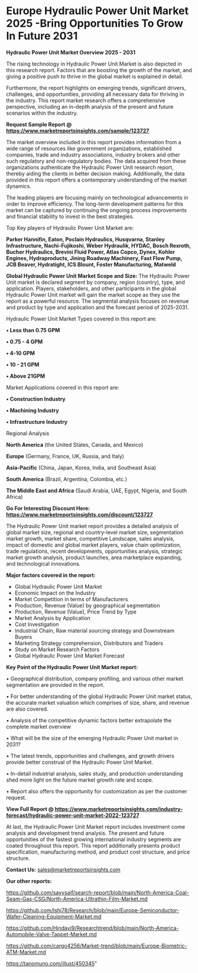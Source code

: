  # Europe Hydraulic Power Unit Market 2025 -Bring Opportunities To Grow In Future 2031

<Strong> Hydraulic Power Unit Market Overview 2025 - 2031</strong>

The rising technology in Hydraulic Power Unit Market is also depicted in this research report. Factors that are boosting the growth of the market, and giving a positive push to thrive in the global market is explained in detail.

Furthermore, the report highlights on emerging trends, significant drivers, challenges, and opportunities, providing all necessary data for thriving in the industry. This report market research offers a comprehensive perspective, including an in-depth analysis of the present and future scenarios within the industry.

<strong>Request Sample Report @ <a href=https://www.marketreportsinsights.com/sample/123727>https://www.marketreportsinsights.com/sample/123727</a></strong>

The market overview included in this report provides information from a wide range of resources like government organizations, established companies, trade and industry associations, industry brokers and other such regulatory and non-regulatory bodies. The data acquired from these organizations authenticate the Hydraulic Power Unit research report, thereby aiding the clients in better decision making. Additionally, the data provided in this report offers a contemporary understanding of the market dynamics.

The leading players are focusing mainly on technological advancements in order to improve efficiency. The long-term development patterns for this market can be captured by continuing the ongoing process improvements and financial stability to invest in the best strategies.

Top Key players of Hydraulic Power Unit Market are:

<strong>Parker Hannifin, Eaton, Poclain Hydraulics, Husqvarna, Stanley Infrastructure, Nachi-Fujikoshi, Weber Hydraulik, HYDAC, Bosch Rexroth, Bucher Hydraulics, Brevini Fluid Power, Atlas Copco, Dynex, Kohler Engines, Hydraproducts, Jining Roadway Machinery, Fast Flow Pump, JCB Beaver, Hydratight, ICS Blount, Foster Manufacturing, Matweld</strong>

<strong><b>Global Hydraulic Power Unit Market Scope and Size:</b></strong>
The Hydraulic Power Unit market is declared segment by company, region (country), type, and application. Players, stakeholders, and other participants in the global Hydraulic Power Unit market will gain the market scope as they use the report as a powerful resource. The segmental analysis focuses on revenue and product by type and application and the forecast period of 2025-2031.

Hydraulic Power Unit Market Types covered in this report are:

<strong>• Less than 0.75 GPM

• 0.75 - 4 GPM

• 4-10 GPM

• 10 - 21 GPM

• Above 21GPM</strong>

Market Applications covered in this report are:

<strong>• Construction Industry

• Machining Industry

• Infrastructure Industry</strong> 

Regional Analysis

<strong>North America</strong> (the United States, Canada, and Mexico)

<strong>Europe</strong> (Germany, France, UK, Russia, and Italy)

<strong>Asia-Pacific</strong> (China, Japan, Korea, India, and Southeast Asia)

<strong>South America</strong> (Brazil, Argentina, Colombia, etc.)

<strong>The Middle East and Africa</strong> (Saudi Arabia, UAE, Egypt, Nigeria, and South Africa)

<strong>Go For Interesting Discount Here: <a href=https://www.marketreportsinsights.com/discount/123727>https://www.marketreportsinsights.com/discount/123727</a></strong>

The Hydraulic Power Unit market report provides a detailed analysis of global market size, regional and country-level market size, segmentation market growth, market share, competitive Landscape, sales analysis, impact of domestic and global market players, value chain optimization, trade regulations, recent developments, opportunities analysis, strategic market growth analysis, product launches, area marketplace expanding, and technological innovations.

<strong><b>Major factors covered in the report:</b></strong>
<ul>
  <li>Global Hydraulic Power Unit Market </li>
  <li>Economic Impact on the Industry</li>
  <li>Market Competition in terms of Manufacturers</li>
  <li>Production, Revenue (Value) by geographical segmentation</li>
  <li>Production, Revenue (Value), Price Trend by Type</li>
  <li>Market Analysis by Application</li>
  <li>Cost Investigation</li>
  <li>Industrial Chain, Raw material sourcing strategy and Downstream Buyers</li>
  <li>Marketing Strategy comprehension, Distributors and Traders</li>
  <li>Study on Market Research Factors</li>
  <li>Global Hydraulic Power Unit Market Forecast</li>
</ul>

<strong><b>Key Point of the Hydraulic Power Unit Market report:</b></strong>

• Geographical distribution, company profiling, and various other market segmentation are provided in the report.

• For better understanding of the global Hydraulic Power Unit market status, the accurate market valuation which comprises of size, share, and revenue are also covered.

• Analysis of the competitive dynamic factors better extrapolate the complete market overview

• What will be the size of the emerging Hydraulic Power Unit market in 2031?

• The latest trends, opportunities and challenges, and growth drivers provide better construal of the Hydraulic Power Unit Market.

• In-detail industrial analysis, sales study, and production understanding shed more light on the future market growth rate and scope.

• Report also offers the opportunity for customization as per the customer request.

<strong><b>View Full Report @ <a href=https://www.marketreportsinsights.com/industry-forecast/hydraulic-power-unit-market-2022-123727>https://www.marketreportsinsights.com/industry-forecast/hydraulic-power-unit-market-2022-123727</a></b></strong>


At last, the Hydraulic Power Unit Market report includes investment come analysis and development trend analysis. The present and future opportunities of the fastest growing international industry segments are coated throughout this report. This report additionally presents product specification, manufacturing method, and product cost structure, and price structure.

<strong>Contact Us:</strong>
sales@marketreportsinsights.com

<strong>Our other reports:</strong>

<a href=https://github.com/sayysaif/search-report/blob/main/North-America-Coal-Seam-Gas-CSG/North-America-Ultrathin-Film-Market.md>https://github.com/sayysaif/search-report/blob/main/North-America-Coal-Seam-Gas-CSG/North-America-Ultrathin-Film-Market.md</a>

<a href=https://github.com/Ishi78/Research/blob/main/Europe-Semiconductor-Wafer-Cleaning-Equipment-Market.md>https://github.com/Ishi78/Research/blob/main/Europe-Semiconductor-Wafer-Cleaning-Equipment-Market.md</a>

<a href=https://github.com/Hindavi9/Researchtrend/blob/main/North-America-Automobile-Valve-Tappet-Market.md>https://github.com/Hindavi9/Researchtrend/blob/main/North-America-Automobile-Valve-Tappet-Market.md</a>

<a href=https://github.com/cargo4256/Market-trend/blob/main/Europe-Biometric-ATM-Market.md>https://github.com/cargo4256/Market-trend/blob/main/Europe-Biometric-ATM-Market.md</a>

<a href=https://tanomuno.com/illust/450345>https://tanomuno.com/illust/450345</a>"
